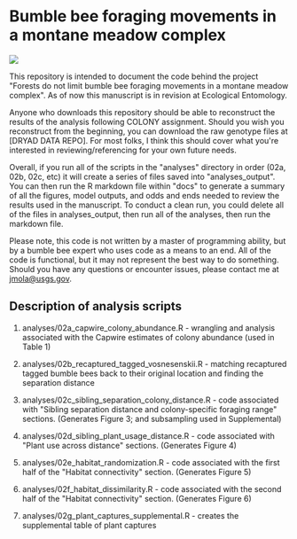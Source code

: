 # Bumble bee foraging movements in a montane meadow complex

<img src="./graphical_abstract.png">

This repository is intended to document the code behind the project "Forests do not limit bumble bee foraging movements in a montane meadow complex". As of now this manuscript is in revision at Ecological Entomology. 

Anyone who downloads this repository should be able to reconstruct the results of the analysis following COLONY assignment. Should you wish you reconstruct from the beginning, you can download the raw genotype files at [DRYAD DATA REPO]. For most folks, I think this should cover what you're interested in reviewing/referencing for your own future needs. 

Overall, if you run all of the scripts in the "analyses" directory in order (02a, 02b, 02c, etc) it will create a series of files saved into "analyses_output". You can then run the R markdown file within "docs" to generate a summary of all the figures, model outputs, and odds and ends needed to review the results used in the manuscript. To conduct a clean run, you could delete all of the files in analyses_output, then run all of the analyses, then run the markdown file. 

Please note, this code is not written by a master of programming ability, but by a bumble bee expert who uses code as a means to an end. All of the code is functional, but it may not represent the best way to do something. Should you have any questions or encounter issues, please contact me at jmola@usgs.gov. 

## Description of analysis scripts

1. analyses/02a_capwire_colony_abundance.R - wrangling and analysis associated with the Capwire estimates of colony abundance (used in Table 1)

2. analyses/02b_recaptured_tagged_vosnesenskii.R - matching recaptured tagged bumble bees back to their original location and finding the separation distance

3. analyses/02c_sibling_separation_colony_distance.R - code associated with "Sibling separation distance and colony-specific foraging range" sections. (Generates Figure 3; and subsampling used in Supplemental)

4. analyses/02d_sibling_plant_usage_distance.R - code associated with "Plant use across distance" sections. (Generates Figure 4)

5. analyses/02e_habitat_randomization.R - code associated with the first half of the "Habitat connectivity" section. (Generates Figure 5)

6. analyses/02f_habitat_dissimilarity.R - code associated with the second half of the "Habitat connectivity" section. (Generates Figure 6)

7. analyses/02g_plant_captures_supplemental.R - creates the supplemental table of plant captures